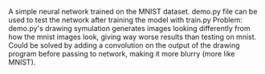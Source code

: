 A simple neural network trained on the MNIST dataset.
demo.py file can be used to test the network after training the model with train.py
Problem:
  demo.py's drawing symulation generates images looking differently from how the mnist images look, giving way worse results than testing on mnist.
  Could be solved by adding a convolution on the output of the drawing program before passing to network, making it more blurry (more like MNIST).
